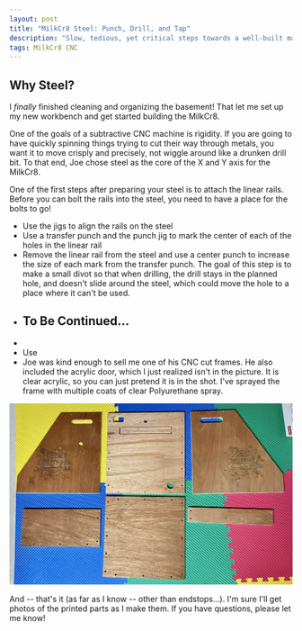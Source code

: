 ```yaml
---
layout: post
title: "MilkCr8 Steel: Punch, Drill, and Tap"
description: "Slow, tedious, yet critical steps towards a well-built machine"
tags: MilkCr8 CNC
---
```

## Why Steel?

I _finally_ finished cleaning and organizing the basement! That let me set up my new workbench and get started building the MilkCr8.

One of the goals of a subtractive CNC machine is rigidity.  If you are going to have quickly spinning things trying to cut their way through metals, you want it to move crisply and precisely, not wiggle around like a drunken drill bit.  To that end, Joe chose steel as the core of the X and Y axis for the MilkCr8.

One of the first steps after preparing your steel is to attach the linear rails.  Before you can bolt the rails into the steel, you need to have a place for the bolts to go!  

- Use the jigs to align the rails on the steel
- Use a transfer punch and the punch jig to mark the center of each of the holes in the linear rail
- Remove the linear rail from the steel and use a center punch to increase the size of each mark from the transfer punch.  The goal of this step is to make a small divot so that when drilling, the drill stays in the planned hole, and doesn't slide around the steel, which could move the hole to a place where it can't be used.
- ## To Be Continued... ##
- 
- Use 
- Joe was kind enough to sell me one of his CNC cut frames.  He also included the acrylic door, which I just realized isn't in the picture.  It is clear acrylic, so you can just pretend it is in the shot.  I've sprayed the frame with multiple coats of clear Polyurethane spray.

![MilkCr8 CNC frame](/assets/images/MilkCr8Case.jpeg)

And -- that's it (as far as I know -- other than endstops...).  I'm sure I'll get photos of the printed parts as I make them.  If you have questions, please let me know!
